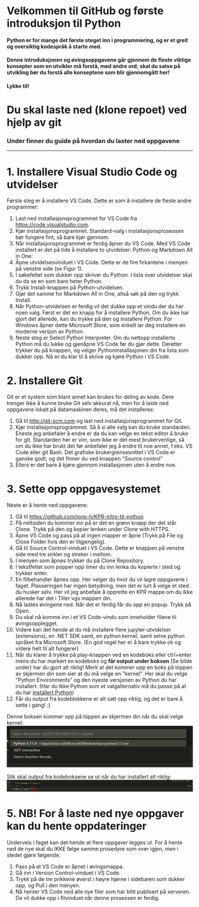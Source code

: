# Velkommen til GitHub og første introduksjon til Python

#### Python er for mange det første steget inn i programmering, og er et greit og oversiktig kodespråk å starte med.

#### Denne introduksjonen og øvingsoppgavene går gjennom de fleste viktige konsepter som en utvikler må forstå, med andre ord; skal du satse på utvikling bør du forstå alle konseptene som blir gjennomgått her!

#### Lykke til!

# Du skal laste ned (klone repoet) ved hjelp av git

### Under finner du guide på hvordan du laster ned oppgavene

---

# 1. Installere Visual Studio Code og utvidelser

Første steg er å installere VS Code. Dette er som å installere de fleste andre programmer:

1. Last ned installasjonsprogrammet for VS Code fra https://code.visualstudio.com.
2. Kjør installasjonsprogrammet. Standard-valg i installasjonsprosessen bør fungere fint, så
   bare kjør gjennom.
3. Når installasjonsprogrammet er ferdig åpner du VS Code.
   Med VS Code installert er det på tide å installere to utvidelser: Python og Markdown All in
   One:
4. Åpne utvidelsesvinduet i VS Code. Dette er de fire firkantene i menyen på venstre side (se
   Figur 1).
5. I søkefeltet som dukker opp skriver du Python. I lista over utvidelser skal du da se en som
   bare heter Python.
6. Trykk Install-knappen på Python-utvidelsen.
7. Gjør det samme for Markdown All in One, altså søk på den og trykk Install.
8. Når Python-utvidelsen er ferdig vil det dukke opp et vindu der du har noen valg. Først
   er det en knapp for å installere Python. Om du ikke har gjort det allerede, kan du trykke
   på den og installere Python. For Windows åpner dette Microsoft Store, som enkelt lar deg
   installere en moderne versjon av Python.
9. Neste steg er Select Python Interpreter. Om du nettopp installerte Python må du lukke og
   gjenåpne VS Code før du gjør dette. Deretter trykker du på knappen, og velger Pythoninstallasjonen
   din fra lista som dukker opp. Nå er du klar til å skrive og kjøre Python i VS
   Code.

# 2. Installere Git

Git er et system som blant annet kan brukes for deling av kode. Dere trenger ikke å kunne
bruke Git selv akkurat nå, men for å laste ned oppgavene lokalt på datamaskinen deres, må det installeres:

1. Gå til http://git-scm.com og last ned installasjonsprogrammet for Git.
2. Kjør installasjonsprogrammet. Så å si alle valg kan du bruke standarden. Eneste jeg anbefaler
   å endre er da du kan velge en tekst editor å bruke for git. Standarden her er vim, som
   ikke er det mest brukervenlige, så om du ikke har brukt det før anbefaler jeg å endre til
   noe annet, f.eks. VS Code eller git Bash. Det grafiske brukergrensesnittet i VS Code er ganske godt, og det finner du ved knappen "Source control"
3. Ellers er det bare å kjøre gjennom installasjonen uten å endre noe.

# 3. Sette opp oppgavesystemet

Neste er å hente ned oppgavene:

1. Gå til https://github.com/jonp-h/KPR-intro-til-python
2. På nettsiden du kommer inn på er det en grønn knapp der det står Clone. Trykk
   på den og kopier lenken under Clone with HTTPS.
3. Åpne VS Code og pass på at ingen mapper er åpne (Trykk på File og Close Folder hvis
   den er tilgjengelig).
4. Gå til Source Control-vinduet i VS Code. Dette er knappen på venstre side med tre sirkler
   og streker i mellom.
5. I menyen som åpnes trykker du på Clone Repository.
6. I tekstfeltet som popper opp limer du inn lenka du kopierte i sted og trykker enter.
7. En filbehandler åpnes opp. Her velger du hvor du vil lagre oppgavene i faget. Plasseringen
   har ingen betydning, men det er lurt å velge et sted du husker selv. Her vil jeg anbefale å opprette en KPR mappe om du ikke allerede har det i Tiller vgs mappen din.
8. Nå lastes øvingene ned. Når det er ferdig får du opp en popup. Trykk på
   Open.
9. Du skal nå komme inn i et VS Code-vindu som inneholder filene til øvingsopplegget.
10. Videre kan det hende at du må installere flere jupyter-utvidelser (extensions), en .NET SDK samt, en python kernel, samt selve python språket fra Microsoft Store. (En god regel her er å bare trykke ok og videre helt til alt fungerer)
11. Når du klarer å trykke på play-knappen ved en kodeboks eller ctrl+enter mens du har markert en kodeboks og **får output under boksen** (Se bilde under) har du gjort alt riktig! Merk at det kommer opp en boks på toppen av skjermen din som sier at du må velge en "kernel". Her skal du velge "Python Environments" og den nyeste versjonen av Python du har installert. (Har du ikke Python som et valgalternativ må du passe på at du har [installert Python](https://www.python.org/))
12. Får du output fra kodeblokkene er alt satt opp riktig, og det er bare å sette i gang! :)

Denne boksen kommer opp på toppen av skjermen din når du skal velge kernel:
![img](./img/Velg-python-kernel.png)

Slik skal output fra kodeboksene se ut når du har installert alt riktig:
![img](./img/Kodeboks-med-output.png)

# 5. NB! For å laste ned nye oppgaver kan du hente oppdateringer

Underveis i faget kan det hende at flere oppgaver legges ut. For å hente ned de nye skal du IKKE følge samme
prosedyre som over igjen, men i stedet gjøre følgende:

1. Pass på at VS Code er åpnet i øvingsmappa.
2. Gå inn i Version Control-vinduet i VS Code.
3. Trykk på de tre prikkene øverst i høyre hjørne i sidebaren som dukker opp, og Pull i den
   menyen.
4. Nå henter VS Code ned alle nye filer som har blitt publisert på serveren. De vil dukke opp
   i filvinduet når denne prosessen er ferdig.
